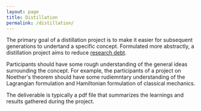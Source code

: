 ```yaml
---
layout: page
title: Distillation
permalink: /distillation/
---
```


The primary goal of a distillation project is to make it easier for subsequent generations to undertand a specific concept. 
Formulated more abstractly, a distillation project aims to reduce [research debt](https://distill.pub/2017/research-debt/). 

Participants should have some rough understanding of the general ideas surrounding the concept. For example, the participants of 
a project on Noether's theorem should have some rudiemntary understanding of the Lagrangian formulation and Hamiltonian formulation
of classical mechanics. 

The deliverable is typically a pdf file that summarizes the learnings and results gathered during the project. 
